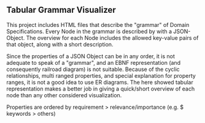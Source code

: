 ## Tabular Grammar Visualizer

This project includes HTML files that describe the "grammar" of Domain Specifications.
Every Node in the grammar is described by with a JSON-Object. The overview for each Node includes the allowed key-value pairs of that object, along with a short description.

Since the properties of a JSON Object can be in any order, it is not adequate to speak of a "grammar", and an EBNF representation (and consequently railroad diagram) is not suitable. Because of the cyclic relationships, multi ranged properties, and special explanation for property ranges, it is not a good idea to use ER diagrams. The here showed tabular representation makes a better job in giving a quick/short overview of each node than any other considered visualization.

Properties are ordered by requirement > relevance/importance (e.g. $ keywords > others)